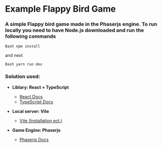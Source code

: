 # Example Flappy Bird Game
### A simple Flappy bird game made in the Phaserjs engine. To run locally you need to have Node.js downloaded and run the following commands

`Bash
    npm install 
`

and next

`Bash
    yarn run dev
`

### Solution used:
- <b>Liblary: React + TypeScript</b>
    - [React Docs](https://react.dev/)
    - [TypeScript Docs](https://www.typescriptlang.org/)


- <b>Local server: Vite</b>
    - [Vite (Installation ect.)](https://vite.dev/guide/)

- <b>Game Engine: Phaserjs</b>
    - [Phaserjs Docs](https://docs.phaser.io/phaser/getting-started/what-is-phaser)

